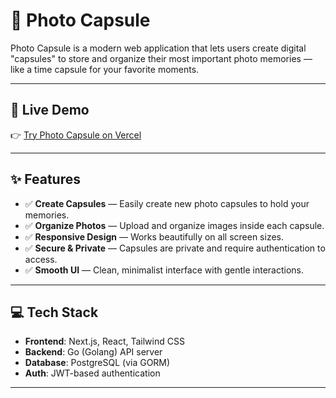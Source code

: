 # 📸 Photo Capsule

Photo Capsule is a modern web application that lets users create digital "capsules" to store and organize their most important photo memories — like a time capsule for your favorite moments.

---

## 🔗 Live Demo

👉 [Try Photo Capsule on Vercel](https://myphotocapsule.com)

---

## ✨ Features

- ✅ **Create Capsules** — Easily create new photo capsules to hold your memories.
- ✅ **Organize Photos** — Upload and organize images inside each capsule.
- ✅ **Responsive Design** — Works beautifully on all screen sizes.
- ✅ **Secure & Private** — Capsules are private and require authentication to access.
- ✅ **Smooth UI** — Clean, minimalist interface with gentle interactions.

---

## 💻 Tech Stack

- **Frontend**: Next.js, React, Tailwind CSS
- **Backend**: Go (Golang) API server
- **Database**: PostgreSQL (via GORM)
- **Auth**: JWT-based authentication

---
